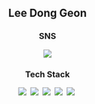 <h2 align="center"> Lee Dong Geon </h2>
        <p align="center">
        <h3 align="center">SNS</h2>
        </p>
        <p align="center">
        <a href="https://www.instagram.com/lee_d_g2222/" target="_blank"><img src="https://img.shields.io/badge/Instagram-E4405F?style=for-the-badge&logo=instagram&logoColor=white"/></a>
        </p>
        <p align="center">
        <h3 align="center">Tech Stack</h2>
        </p>
        <p align="center">
        <img src="https://img.shields.io/badge/Kotlin-0095D5?style=flat-square&logo=Kotlin&logoColor=white"/></a>&nbsp 
        <img src="https://img.shields.io/badge/Python-3776AB?style=flat-square&logo=Python&logoColor=white"/></a>&nbsp 
        <img src="https://img.shields.io/badge/Android-3DDC84?style=flat-square&logo=Android&logoColor=white"/></a>&nbsp 
        <img src="https://img.shields.io/badge/C++-00599C?style=flat-square&logo=C++&logoColor=white"/></a>&nbsp 
        <img src=https://img.shields.io/badge/FastAPI-005571?style=for-the-badge&logo=fastapi/></a>&nbsp 
    </p>
